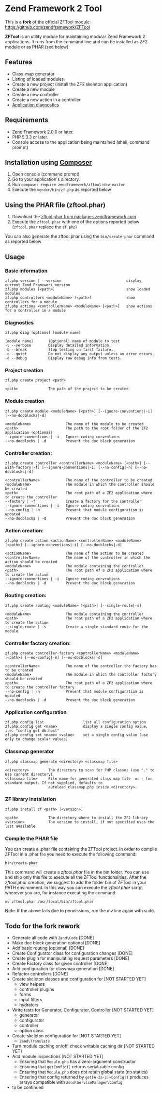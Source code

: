   Zend Framework 2 Tool
=========================

This is a **fork** of the official ZFTool module:
https://github.com/zendframework/ZFTool


**ZFTool** is an utility module for maintaining modular Zend Framework 2 applications.
It runs from the command line and can be installed as ZF2 module or as PHAR (see below).

## Features
 * Class-map generator
 * Listing of loaded modules
 * Create a new project (install the ZF2 skeleton application)
 * Create a new module
 * Create a new controller
 * Create a new action in a controller
 * [Application diagnostics](docs/DIAGNOSTICS.md)

## Requirements
 * Zend Framework 2.0.0 or later.
 * PHP 5.3.3 or later.
 * Console access to the application being maintained (shell, command prompt)

## Installation using [Composer](http://getcomposer.org)
 1. Open console (command prompt)
 2. Go to your application's directory.
 3. Run `composer require zendframework/zftool:dev-master`
 4. Execute the `vendor/bin/zf.php` as reported below

## Using the PHAR file (zftool.phar)

 1. Download the [zftool.phar from packages.zendframework.com](http://packages.zendframework.com/zftool.phar)
 2. Execute the `zftool.phar` with one of the options reported below (`zftool.phar` replace the `zf.php`)

You can also generate the zftool.phar using the `bin/create-phar` command as reported below

## Usage

### Basic information

    zf.php version | --version                              display current Zend Framework version
    zf.php modules [<path>]                                 show loaded modules
    zf.php controllers <moduleName> [<path>]                show controllers for a module
    zf.php actions <controllerName> <moduleName> [<path>]   show actions for a controller in a module

### Diagnostics

    zf.php diag [options] [module name]

    [module name]       (Optional) name of module to test
    -v --verbose        Display detailed information.
    -b --break          Stop testing on first failure.
    -q --quiet          Do not display any output unless an error occurs.
    -d --debug          Display raw debug info from tests.

### Project creation

    zf.php create project <path>

    <path>              The path of the project to be created

### Module creation

    zf.php create module <moduleName> [<path>] [--ignore-conventions|-i] [--no-docblocks|-d]

    <moduleName>                The name of the module to be created
    <path>                      The path to the root folder of the ZF2 application (optional)
    --ignore-conventions | -i   Ignore coding conventions
    --no-docblocks | -d         Prevent the doc block generation

### Controller creation:
	zf.php create controller <controllerName> <moduleName> [<path>] [--with-factory|-f] [--ignore-conventions|-i] [--no-config|-n] [--no-docblocks|-d]

	<controllerName>            The name of the controller to be created
	<moduleName>                The module in which the controller should be created
	<path>                      The root path of a ZF2 application where to create the controller
    --factory | -f              Create a factory for the controller
    --ignore-conventions | -i   Ignore coding conventions
    --no-config | -n            Prevent that module configuration is updated
    --no-docblocks | -d         Prevent the doc block generation

### Action creation:
	zf.php create action <actionName> <controllerName> <moduleName> [<path>] [--ignore-conventions|-i] [--no-docblocks|-d]

	<actionName>                The name of the action to be created
	<controllerName>            The name of the controller in which the action should be created
	<moduleName>                The module containing the controller
	<path>                      The root path of a ZF2 application where to create the action
    --ignore-conventions | -i   Ignore coding conventions
    --no-docblocks | -d         Prevent the doc block generation

### Routing creation:
	zf.php create routing <moduleName> [<path>] [--single-route|-s]

	<moduleName>                The module containing the controller
	<path>                      The root path of a ZF2 application where to create the action
    --single-route | -s         Create a single standard route for the module

### Controller factory creation:
	zf.php create controller-factory <controllerName> <moduleName> [<path>] [--no-config|-n] [--no-docblocks|-d]

	<controllerName>            The name of the controller the factory has to be created
	<moduleName>                The module in which the controller factory should be created
	<path>                      The root path of a ZF2 application where to create the controller factory
    --no-config | -n            Prevent that module configuration is updated
    --no-docblocks | -d         Prevent the doc block generation

### Application configuration

    zf.php config list                  list all configuration option
    zf.php config get <name>            display a single config value, i.e. "config get db.host"
    zf.php config set <name> <value>    set a single config value (use only to change scalar values)

### Classmap generator

    zf.php classmap generate <directory> <classmap file>

    <directory>         The directory to scan for PHP classes (use "." to use current directory)
    <classmap file>     File name for generated class map file  or - for standard output. If not supplied, defaults to
                        autoload_classmap.php inside <directory>.

### ZF library installation

    zf.php install zf <path> [<version>]

    <path>              The directory where to install the ZF2 library
    <version>           The version to install, if not specified uses the last available

### Compile the PHAR file

You can create a .phar file containing the ZFTool project. In order to compile ZFTool in a .phar file you need
to execute the following command:

    bin/create-phar

This command will create a *zftool.phar* file in the bin folder.
You can use and ship only this file to execute all the ZFTool functionalities.
After the *zftool.phar* creation, we suggest to add the folder bin of ZFTool in your PATH environment. In this
way you can execute the *zftool.phar* script wherever you are, for instance executing the command:

    mv zftool.phar /usr/local/bin/zftool.phar

Note: If the above fails due to permissions, run the mv line again with sudo.


## Todo for the fork rework
 * Generate all code with `Zend\Code` [DONE]
 * Make doc block generation optional [DONE]
 * Add basic routing (optional) [DONE]
 * Create Configurator class for configuration changes [DONE]
 * Create plugin for manipulating request parameters [DONE]
 * Create Factory class for given controller [DONE]
 * Add configuration for classmap generation [DONE]
 * Refactor controllers [DONE]
 * Create skeleton classes and configuration for  [NOT STARTED YET]
   * view helpers
   * controller plugins
   * forms
   * input filters
   * hydrators
 * Write tests for Generator, Configurator, Controller [NOT STARTED YET]
   * generator
   * configurator
   * controller
   * option class
 * Create skeleton configuration for [NOT STARTED YET]
   * `Zend\Translate`
 * Turn module caching on/off, check writable caching dir [NOT STARTED YET]
 * Add module inspections  [NOT STARTED YET]
   * Ensuring that `Module.php` has a zero-argument constructor
   * Ensuring that `getConfig()` returns serializable config
   * Ensuring that `Module.php` does not retain global state (no statics)
   * Ensuring that config returned by `get[A-Za-z]+Config()` produces arrays compatible with `Zend\ServiceManager\Config`
 * to be continued
